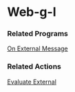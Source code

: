 # Web-g-l


### Related Programs

[On External Message](../reference.md#on-external-message)  

### Related Actions

[Evaluate External](../reference.md#evaluate-external)  
